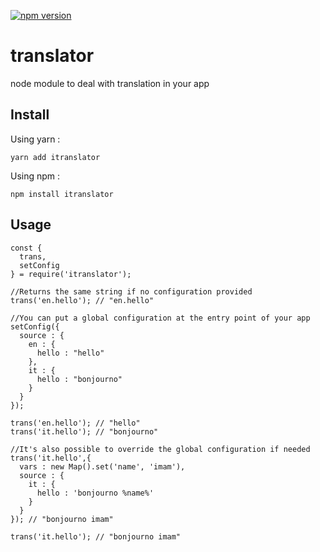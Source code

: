 [![npm version](https://badge.fury.io/js/itranslator.svg)](https://badge.fury.io/js/itranslator)

# translator
node module to deal with translation in your app

## Install
Using yarn : 
```
yarn add itranslator
```

Using npm : 
```
npm install itranslator
```
## Usage
```node
const {
  trans,
  setConfig
} = require('itranslator');

//Returns the same string if no configuration provided
trans('en.hello'); // "en.hello" 

//You can put a global configuration at the entry point of your app
setConfig({
  source : {
    en : {
      hello : "hello"
    },
    it : { 
      hello : "bonjourno"
    }
  }
});

trans('en.hello'); // "hello" 
trans('it.hello'); // "bonjourno" 

//It's also possible to override the global configuration if needed
trans('it.hello',{
  vars : new Map().set('name', 'imam'),
  source : {
    it : {
      hello : 'bonjourno %name%'
    }
  }
}); // "bonjourno imam" 

trans('it.hello'); // "bonjourno imam" 
```
